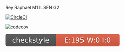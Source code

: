 Rey Raphaël
M1 ILSEN G2


[![CircleCI](https://circleci.com/gh/raphaelreyuapv/ceri-m1-techniques-de-test/tree/master.svg?style=svg)](https://circleci.com/gh/raphaelreyuapv/ceri-m1-techniques-de-test/tree/master)

[![codecov](https://codecov.io/gh/raphaelreyuapv/ceri-m1-techniques-de-test/branch/master/graph/badge.svg?token=AW16WLQ6U4)](https://codecov.io/gh/raphaelreyuapv/ceri-m1-techniques-de-test)

![Checkstyle](checkstyle-result.svg)
